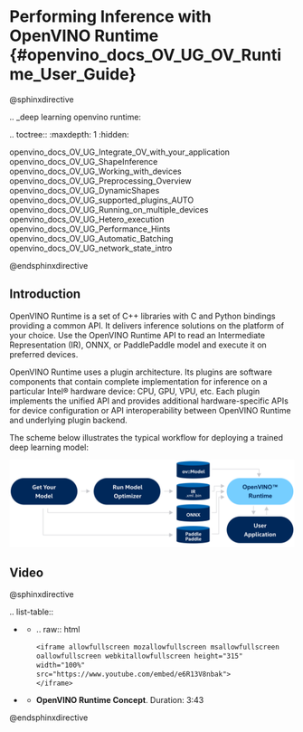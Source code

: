 # Performing Inference with OpenVINO Runtime {#openvino_docs_OV_UG_OV_Runtime_User_Guide}

@sphinxdirective

.. _deep learning openvino runtime:

.. toctree::
   :maxdepth: 1
   :hidden:

   openvino_docs_OV_UG_Integrate_OV_with_your_application
   openvino_docs_OV_UG_ShapeInference
   openvino_docs_OV_UG_Working_with_devices
   openvino_docs_OV_UG_Preprocessing_Overview
   openvino_docs_OV_UG_DynamicShapes
   openvino_docs_OV_UG_supported_plugins_AUTO
   openvino_docs_OV_UG_Running_on_multiple_devices
   openvino_docs_OV_UG_Hetero_execution
   openvino_docs_OV_UG_Performance_Hints
   openvino_docs_OV_UG_Automatic_Batching
   openvino_docs_OV_UG_network_state_intro
   
@endsphinxdirective

## Introduction
OpenVINO Runtime is a set of C++ libraries with C and Python bindings providing a common API. It delivers inference solutions on the platform of your choice. Use the OpenVINO Runtime API to read an Intermediate Representation (IR), ONNX, or PaddlePaddle model and execute it on preferred devices.

OpenVINO Runtime uses a plugin architecture. Its plugins are software components that contain complete implementation for inference on a particular Intel® hardware device: CPU, GPU, VPU, etc. Each plugin implements the unified API and provides additional hardware-specific APIs for device configuration or API interoperability between OpenVINO Runtime and underlying plugin backend.
 
The scheme below illustrates the typical workflow for deploying a trained deep learning model: 

<!-- TODO: need to update the picture below with PDPD files -->
![](img/BASIC_FLOW_IE_C.svg)


## Video

@sphinxdirective

.. list-table::

   * - .. raw:: html

           <iframe allowfullscreen mozallowfullscreen msallowfullscreen oallowfullscreen webkitallowfullscreen height="315" width="100%"
           src="https://www.youtube.com/embed/e6R13V8nbak">
           </iframe>
   * - **OpenVINO Runtime Concept**. Duration: 3:43
     
@endsphinxdirective
